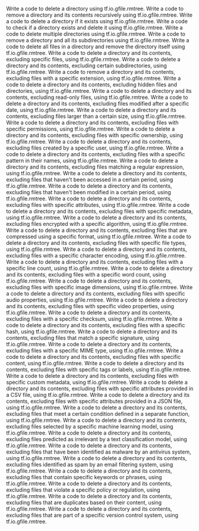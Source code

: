 Write a code to delete a directory using tf.io.gfile.rmtree.
Write a code to remove a directory and its contents recursively using tf.io.gfile.rmtree.
Write a code to delete a directory if it exists using tf.io.gfile.rmtree.
Write a code to check if a directory exists and delete it using tf.io.gfile.rmtree.
Write a code to delete multiple directories using tf.io.gfile.rmtree.
Write a code to remove a directory and all its subdirectories using tf.io.gfile.rmtree.
Write a code to delete all files in a directory and remove the directory itself using tf.io.gfile.rmtree.
Write a code to delete a directory and its contents, excluding specific files, using tf.io.gfile.rmtree.
Write a code to delete a directory and its contents, excluding certain subdirectories, using tf.io.gfile.rmtree.
Write a code to remove a directory and its contents, excluding files with a specific extension, using tf.io.gfile.rmtree.
Write a code to delete a directory and its contents, excluding hidden files and directories, using tf.io.gfile.rmtree.
Write a code to delete a directory and its contents, excluding read-only files, using tf.io.gfile.rmtree.
Write a code to delete a directory and its contents, excluding files modified after a specific date, using tf.io.gfile.rmtree.
Write a code to delete a directory and its contents, excluding files larger than a certain size, using tf.io.gfile.rmtree.
Write a code to delete a directory and its contents, excluding files with specific permissions, using tf.io.gfile.rmtree.
Write a code to delete a directory and its contents, excluding files with specific ownership, using tf.io.gfile.rmtree.
Write a code to delete a directory and its contents, excluding files created by a specific user, using tf.io.gfile.rmtree.
Write a code to delete a directory and its contents, excluding files with a specific pattern in their names, using tf.io.gfile.rmtree.
Write a code to delete a directory and its contents, excluding files matching a regular expression, using tf.io.gfile.rmtree.
Write a code to delete a directory and its contents, excluding files that haven't been accessed in a certain period, using tf.io.gfile.rmtree.
Write a code to delete a directory and its contents, excluding files that haven't been modified in a certain period, using tf.io.gfile.rmtree.
Write a code to delete a directory and its contents, excluding files with specific attributes, using tf.io.gfile.rmtree.
Write a code to delete a directory and its contents, excluding files with specific metadata, using tf.io.gfile.rmtree.
Write a code to delete a directory and its contents, excluding files encrypted with a specific algorithm, using tf.io.gfile.rmtree.
Write a code to delete a directory and its contents, excluding files that are compressed using a specific format, using tf.io.gfile.rmtree.
Write a code to delete a directory and its contents, excluding files with specific file types, using tf.io.gfile.rmtree.
Write a code to delete a directory and its contents, excluding files with a specific character encoding, using tf.io.gfile.rmtree.
Write a code to delete a directory and its contents, excluding files with a specific line count, using tf.io.gfile.rmtree.
Write a code to delete a directory and its contents, excluding files with a specific word count, using tf.io.gfile.rmtree.
Write a code to delete a directory and its contents, excluding files with specific image dimensions, using tf.io.gfile.rmtree.
Write a code to delete a directory and its contents, excluding files with specific audio properties, using tf.io.gfile.rmtree.
Write a code to delete a directory and its contents, excluding files with specific video properties, using tf.io.gfile.rmtree.
Write a code to delete a directory and its contents, excluding files with a specific checksum, using tf.io.gfile.rmtree.
Write a code to delete a directory and its contents, excluding files with a specific hash, using tf.io.gfile.rmtree.
Write a code to delete a directory and its contents, excluding files that match a specific signature, using tf.io.gfile.rmtree.
Write a code to delete a directory and its contents, excluding files with a specific MIME type, using tf.io.gfile.rmtree.
Write a code to delete a directory and its contents, excluding files with specific content, using tf.io.gfile.rmtree.
Write a code to delete a directory and its contents, excluding files with specific tags or labels, using tf.io.gfile.rmtree.
Write a code to delete a directory and its contents, excluding files with specific custom metadata, using tf.io.gfile.rmtree.
Write a code to delete a directory and its contents, excluding files with specific attributes provided in a CSV file, using tf.io.gfile.rmtree.
Write a code to delete a directory and its contents, excluding files with specific attributes provided in a JSON file, using tf.io.gfile.rmtree.
Write a code to delete a directory and its contents, excluding files that meet a certain condition defined in a separate function, using tf.io.gfile.rmtree.
Write a code to delete a directory and its contents, excluding files selected by a specific machine learning model, using tf.io.gfile.rmtree.
Write a code to delete a directory and its contents, excluding files predicted as irrelevant by a text classification model, using tf.io.gfile.rmtree.
Write a code to delete a directory and its contents, excluding files that have been identified as malware by an antivirus system, using tf.io.gfile.rmtree.
Write a code to delete a directory and its contents, excluding files identified as spam by an email filtering system, using tf.io.gfile.rmtree.
Write a code to delete a directory and its contents, excluding files that contain specific keywords or phrases, using tf.io.gfile.rmtree.
Write a code to delete a directory and its contents, excluding files that violate a specific policy or regulation, using tf.io.gfile.rmtree.
Write a code to delete a directory and its contents, excluding files that are duplicates based on their content, using tf.io.gfile.rmtree.
Write a code to delete a directory and its contents, excluding files that are part of a specific version control system, using tf.io.gfile.rmtree.